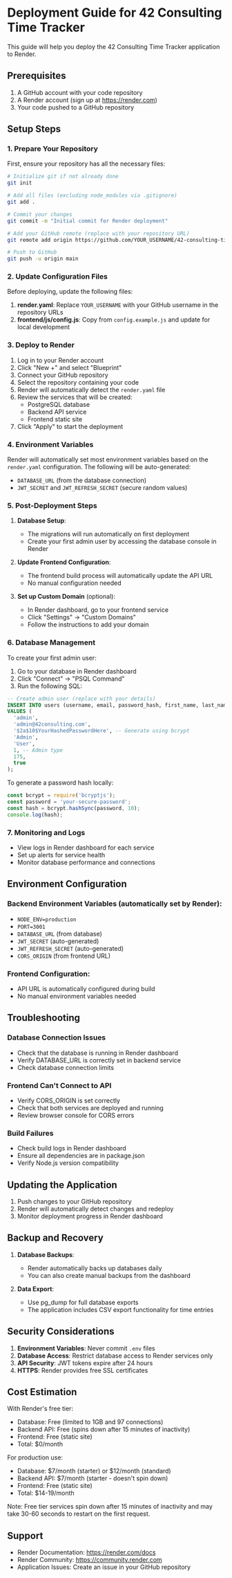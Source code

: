 # Deployment Guide for 42 Consulting Time Tracker

This guide will help you deploy the 42 Consulting Time Tracker application to Render.

## Prerequisites

1. A GitHub account with your code repository
2. A Render account (sign up at https://render.com)
3. Your code pushed to a GitHub repository

## Setup Steps

### 1. Prepare Your Repository

First, ensure your repository has all the necessary files:

```bash
# Initialize git if not already done
git init

# Add all files (excluding node_modules via .gitignore)
git add .

# Commit your changes
git commit -m "Initial commit for Render deployment"

# Add your GitHub remote (replace with your repository URL)
git remote add origin https://github.com/YOUR_USERNAME/42-consulting-time-tracker.git

# Push to GitHub
git push -u origin main
```

### 2. Update Configuration Files

Before deploying, update the following files:

1. **render.yaml**: Replace `YOUR_USERNAME` with your GitHub username in the repository URLs
2. **frontend/js/config.js**: Copy from `config.example.js` and update for local development

### 3. Deploy to Render

1. Log in to your Render account
2. Click "New +" and select "Blueprint"
3. Connect your GitHub repository
4. Select the repository containing your code
5. Render will automatically detect the `render.yaml` file
6. Review the services that will be created:
   - PostgreSQL database
   - Backend API service
   - Frontend static site
7. Click "Apply" to start the deployment

### 4. Environment Variables

Render will automatically set most environment variables based on the `render.yaml` configuration. The following will be auto-generated:
- `DATABASE_URL` (from the database connection)
- `JWT_SECRET` and `JWT_REFRESH_SECRET` (secure random values)

### 5. Post-Deployment Steps

1. **Database Setup**: 
   - The migrations will run automatically on first deployment
   - Create your first admin user by accessing the database console in Render

2. **Update Frontend Configuration**:
   - The frontend build process will automatically update the API URL
   - No manual configuration needed

3. **Set up Custom Domain** (optional):
   - In Render dashboard, go to your frontend service
   - Click "Settings" → "Custom Domains"
   - Follow the instructions to add your domain

### 6. Database Management

To create your first admin user:

1. Go to your database in Render dashboard
2. Click "Connect" → "PSQL Command"
3. Run the following SQL:

```sql
-- Create admin user (replace with your details)
INSERT INTO users (username, email, password_hash, first_name, last_name, user_type_id, hourly_rate, is_active)
VALUES (
  'admin',
  'admin@42consulting.com',
  '$2a$10$YourHashedPasswordHere', -- Generate using bcrypt
  'Admin',
  'User',
  1, -- Admin type
  175,
  true
);
```

To generate a password hash locally:
```javascript
const bcrypt = require('bcryptjs');
const password = 'your-secure-password';
const hash = bcrypt.hashSync(password, 10);
console.log(hash);
```

### 7. Monitoring and Logs

- View logs in Render dashboard for each service
- Set up alerts for service health
- Monitor database performance and connections

## Environment Configuration

### Backend Environment Variables (automatically set by Render):
- `NODE_ENV=production`
- `PORT=3001`
- `DATABASE_URL` (from database)
- `JWT_SECRET` (auto-generated)
- `JWT_REFRESH_SECRET` (auto-generated)
- `CORS_ORIGIN` (from frontend URL)

### Frontend Configuration:
- API URL is automatically configured during build
- No manual environment variables needed

## Troubleshooting

### Database Connection Issues
- Check that the database is running in Render dashboard
- Verify DATABASE_URL is correctly set in backend service
- Check database connection limits

### Frontend Can't Connect to API
- Verify CORS_ORIGIN is set correctly
- Check that both services are deployed and running
- Review browser console for CORS errors

### Build Failures
- Check build logs in Render dashboard
- Ensure all dependencies are in package.json
- Verify Node.js version compatibility

## Updating the Application

1. Push changes to your GitHub repository
2. Render will automatically detect changes and redeploy
3. Monitor deployment progress in Render dashboard

## Backup and Recovery

1. **Database Backups**:
   - Render automatically backs up databases daily
   - You can also create manual backups from the dashboard

2. **Data Export**:
   - Use pg_dump for full database exports
   - The application includes CSV export functionality for time entries

## Security Considerations

1. **Environment Variables**: Never commit `.env` files
2. **Database Access**: Restrict database access to Render services only
3. **API Security**: JWT tokens expire after 24 hours
4. **HTTPS**: Render provides free SSL certificates

## Cost Estimation

With Render's free tier:
- Database: Free (limited to 1GB and 97 connections)
- Backend API: Free (spins down after 15 minutes of inactivity)
- Frontend: Free (static site)
- Total: $0/month

For production use:
- Database: $7/month (starter) or $12/month (standard)
- Backend API: $7/month (starter - doesn't spin down)
- Frontend: Free (static site)
- Total: $14-19/month

Note: Free tier services spin down after 15 minutes of inactivity and may take 30-60 seconds to restart on the first request.

## Support

- Render Documentation: https://render.com/docs
- Render Community: https://community.render.com
- Application Issues: Create an issue in your GitHub repository